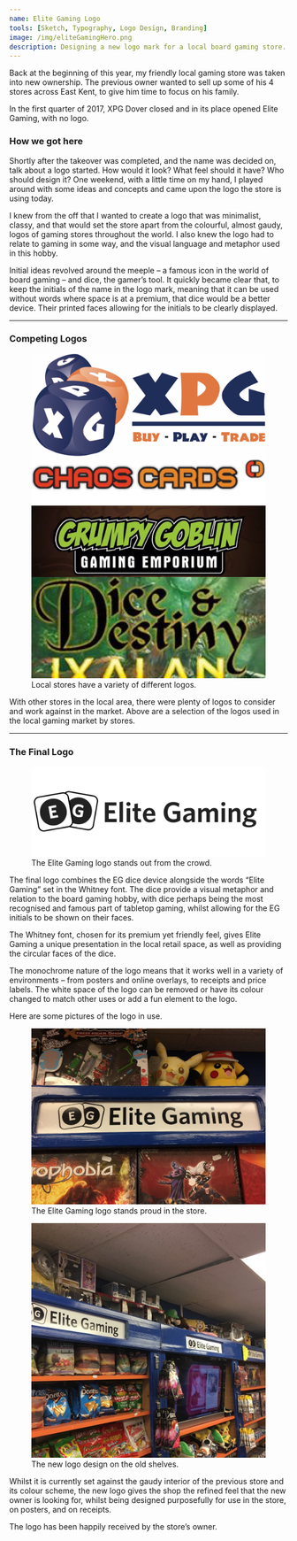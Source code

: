```yaml
---
name: Elite Gaming Logo
tools: [Sketch, Typography, Logo Design, Branding]
image: /img/eliteGamingHero.png
description: Designing a new logo mark for a local board gaming store.
---
```


Back at the beginning of this year, my friendly local gaming store was taken into new ownership. The previous owner wanted to sell up some of his 4 stores across East Kent, to give him time to focus on his family.

In the first quarter of 2017, XPG Dover closed and in its place opened Elite Gaming, with no logo.

### How we got here
Shortly after the takeover was completed, and the name was decided on, talk about a logo started. How would it look? What feel should it have? Who should design it? One weekend, with a little time on my hand, I played around with some ideas and concepts and came upon the logo the store is using today.

I knew from the off that I wanted to create a logo that was minimalist, classy, and that would set the store apart from the colourful, almost gaudy, logos of gaming stores throughout the world. I also knew the logo had to relate to gaming in some way, and the visual language and metaphor used in this hobby.

Initial ideas revolved around the meeple – a famous icon in the world of board gaming – and dice, the gamer’s tool. It quickly became clear that, to keep the initials of the name in the logo mark, meaning that it can be used without words where space is at a premium, that dice would be a better device. Their printed faces allowing for the initials to be clearly displayed.

<hr />

### Competing Logos

<figure class="figure d-block text-center">
  <img src="/img/elite-gaming-logo/eliteGamingCompetition.png" class="figure-img img-fluid rounded" alt="An image of competing logos from other local gaming stores.">
  <figcaption class="figure-caption text-center">Local stores have a variety of different logos.</figcaption>
</figure>

With other stores in the local area, there were plenty of logos to consider and work against in the market. Above are a selection of the logos used in the local gaming market by stores.

<hr />

### The Final Logo

<figure class="figure d-block text-center">
  <img src="/img/elite-gaming-logo/eliteGamingLogo.png" class="figure-img img-fluid rounded" alt="The Elite Gaming EG Dice logo with accompanying letters in black.">
  <figcaption class="figure-caption text-center">The Elite Gaming logo stands out from the crowd.</figcaption>
</figure>

The final logo combines the EG dice device alongside the words “Elite Gaming” set in the Whitney font. The dice provide a visual metaphor and relation to the board gaming hobby, with dice perhaps being the most recognised and famous part of tabletop gaming, whilst allowing for the EG initials to be shown on their faces.

The Whitney font, chosen for its premium yet friendly feel, gives Elite Gaming a unique presentation in the local retail space, as well as providing the circular faces of the dice.

The monochrome nature of the logo means that it works well in a variety of environments – from posters and online overlays, to receipts and price labels. The white space of the logo can be removed or have its colour changed to match other uses or add a fun element to the logo.

Here are some pictures of the logo in use.

<figure class="figure d-block text-center">
  <img src="/img/elite-gaming-logo/eliteGamingInStore.jpeg" class="figure-img img-fluid rounded" alt="The new logo took pride of place on the shelves in the store.">
  <figcaption class="figure-caption text-center">The Elite Gaming logo stands proud in the store.</figcaption>
</figure>

<figure class="figure d-block text-center">
  <img src="/img/elite-gaming-logo/eliteGamingShelves.jpeg" class="figure-img img-fluid rounded" alt="The new logo took pride of place on the shelves in the store.">
  <figcaption class="figure-caption text-center">The new logo design on the old shelves.</figcaption>
</figure>

Whilst it is currently set against the gaudy interior of the previous store and its colour scheme, the new logo gives the shop the refined feel that the new owner is looking for, whilst being designed purposefully for use in the store, on posters, and on receipts.

The logo has been happily received by the store’s owner.
